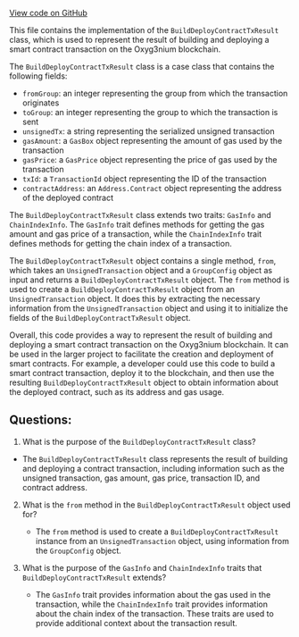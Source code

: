 [View code on GitHub](https://github.com/alephium/alephium/api/src/main/scala/org/alephium/api/model/BuildDeployContractTxResult.scala)

This file contains the implementation of the `BuildDeployContractTxResult` class, which is used to represent the result of building and deploying a smart contract transaction on the Oxyg3nium blockchain. 

The `BuildDeployContractTxResult` class is a case class that contains the following fields:
- `fromGroup`: an integer representing the group from which the transaction originates
- `toGroup`: an integer representing the group to which the transaction is sent
- `unsignedTx`: a string representing the serialized unsigned transaction
- `gasAmount`: a `GasBox` object representing the amount of gas used by the transaction
- `gasPrice`: a `GasPrice` object representing the price of gas used by the transaction
- `txId`: a `TransactionId` object representing the ID of the transaction
- `contractAddress`: an `Address.Contract` object representing the address of the deployed contract

The `BuildDeployContractTxResult` class extends two traits: `GasInfo` and `ChainIndexInfo`. The `GasInfo` trait defines methods for getting the gas amount and gas price of a transaction, while the `ChainIndexInfo` trait defines methods for getting the chain index of a transaction.

The `BuildDeployContractTxResult` object contains a single method, `from`, which takes an `UnsignedTransaction` object and a `GroupConfig` object as input and returns a `BuildDeployContractTxResult` object. The `from` method is used to create a `BuildDeployContractTxResult` object from an `UnsignedTransaction` object. It does this by extracting the necessary information from the `UnsignedTransaction` object and using it to initialize the fields of the `BuildDeployContractTxResult` object.

Overall, this code provides a way to represent the result of building and deploying a smart contract transaction on the Oxyg3nium blockchain. It can be used in the larger project to facilitate the creation and deployment of smart contracts. For example, a developer could use this code to build a smart contract transaction, deploy it to the blockchain, and then use the resulting `BuildDeployContractTxResult` object to obtain information about the deployed contract, such as its address and gas usage.
## Questions: 
 1. What is the purpose of the `BuildDeployContractTxResult` class?
   - The `BuildDeployContractTxResult` class represents the result of building and deploying a contract transaction, including information such as the unsigned transaction, gas amount, gas price, transaction ID, and contract address.

2. What is the `from` method in the `BuildDeployContractTxResult` object used for?
   - The `from` method is used to create a `BuildDeployContractTxResult` instance from an `UnsignedTransaction` object, using information from the `GroupConfig` object.

3. What is the purpose of the `GasInfo` and `ChainIndexInfo` traits that `BuildDeployContractTxResult` extends?
   - The `GasInfo` trait provides information about the gas used in the transaction, while the `ChainIndexInfo` trait provides information about the chain index of the transaction. These traits are used to provide additional context about the transaction result.